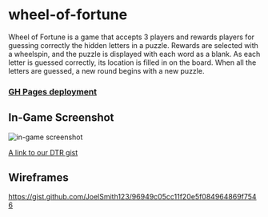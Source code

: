 # wheel-of-fortune

Wheel of Fortune is a game that accepts 3 players and rewards players for guessing correctly the hidden letters in a puzzle.
Rewards are selected with a wheelspin, and the puzzle is displayed with each word as a blank. As each letter is guessed 
correctly, its location is filled in on the board. When all the letters are guessed, a new round begins with a new puzzle.

### [GH Pages deployment](https://joelsmith123.github.io/wheel-of-fortune/)

## In-Game Screenshot
![in-game screenshot](/images/wheel-of-fortune-screenshot.png)

[A link to our DTR gist](https://gist.github.com/kayleenovak/958a9a0321e624c0f27402baea4e50a1)

## Wireframes

https://gist.github.com/JoelSmith123/96949c05cc11f20e5f084964869f7546



